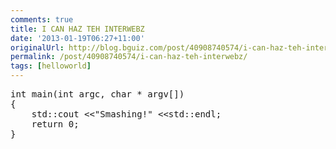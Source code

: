```yaml
---
comments: true
title: I CAN HAZ TEH INTERWEBZ
date: '2013-01-19T06:27+11:00'
originalUrl: http://blog.bguiz.com/post/40908740574/i-can-haz-teh-interwebz
permalink: /post/40908740574/i-can-haz-teh-interwebz/
tags: [helloworld]
---
```


<pre>int main(int argc, char * argv[])
{
    std::cout &lt;&lt;"Smashing!" &lt;&lt;std::endl;
    return 0;
}
</pre>